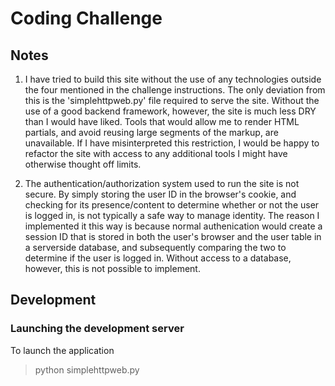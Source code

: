 # Coding Challenge

## Notes

1. I have tried to build this site without the use of any technologies outside the four mentioned in the challenge instructions. The only deviation from this is the 'simplehttpweb.py' file required to serve the site. Without the use of a good backend framework, however, the site is much less DRY than I would have liked. Tools that would allow me to render HTML partials, and avoid reusing large segments of the markup, are unavailable. If I have misinterpreted this restriction, I would be happy to refactor the site with access to any additional tools I might have otherwise thought off limits.

2. The authentication/authorization system used to run the site is not secure. By simply storing the user ID in the browser's cookie, and checking for its presence/content to determine whether or not the user is logged in, is not typically a safe way to manage identity. The reason I implemented it this way is because normal authenication would create a session ID that is stored in both the user's browser and the user table in a serverside database, and subsequently comparing the two to determine if the user is logged in. Without access to a database, however, this is not possible to implement.

## Development

### Launching the development server
To launch the application
> python simplehttpweb.py
